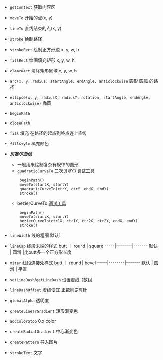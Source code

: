 * `getContext` 获取内容区
* `moveTo` 开始的点(x, y)
* `lineTo` 直线结束的点(x, y)
* `stroke` 绘制路径
* `strokeRect` 绘制正方形边 x, y, w, h
* `fillRect` 绘画填充矩形 x, y, w, h
* `clearRect` 清除矩形区域 x, y, w, h
* `arc(x, y, radius, startAngle, endAngle, anticlockwise` 圆形 圆弧 的路径
* `ellipse(x, y, radiusX, radiusY, rotation, startAngle, endAngle, anticlockwise)` 椭圆
* `beginPath`
* `closePath`
* `fill` 填充 在路径的起点到终点连上直线
* `fillStyle` 填充颜色

* ***贝塞尔曲线***
  * 一般用来绘制复杂有规律的图形
  * `quadraticCurveTo` 二次贝塞尔
    [调试工具](http://blogs.sitepointstatic.com/examples/tech/canvas-curves/quadratic-curve.html)
    ```
     beginPath()
     moveTo(startX, startY)
     quadraticCurveTo(ctrX, ctrY, endX, endY)
     stroke()
    ```
  * bezierCurveTo
    [调试工具](http://blogs.sitepointstatic.com/examples/tech/canvas-curves/bezier-curve.html)
    ``` 
     beginPath()
     moveTo(startX, startY)
     bezierCurveTo(ctr1X, ctr1Y, ctr2X, ctr2Y, endX, endY)
     stroke()
    ```

* `lineWidth` 线的粗细 默认1
* `lineCap` 线段末端的样式 
    butt ｜ round  | square
    -----|--------|-------
    默认  | 圆滑    |比butt多一个正方形长度

* `miter` 线段连接处样式 
    butt ｜ round  | bevel
    -----|--------|-------
    默认  | 圆滑    | 平直

* `setLineDash`/`getLineDash` 设置虚线（数组
* `lineDashOffset` 虚线便宜 正数则逆时针
* `globalAlpha` 透明度
* `createLinearGradient` 矩形渐变色
* `addColorStop` 0.x color
* `createRadialGradient` 中心渐变色
* `createPattern` 导入图片
* `strokeText` 文字
